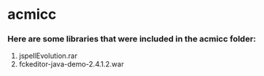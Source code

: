 # acmicc

### Here are some libraries that were included in the acmicc folder:

1. jspellEvolution.rar
2. fckeditor-java-demo-2.4.1.2.war
